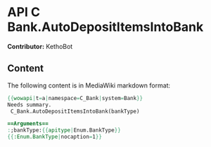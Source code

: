 # API C Bank.AutoDepositItemsIntoBank

**Contributor:** KethoBot

## Content

The following content is in MediaWiki markdown format:

```mediawiki
{{wowapi|t=a|namespace=C_Bank|system=Bank}}
Needs summary.
 C_Bank.AutoDepositItemsIntoBank(bankType)

==Arguments==
:;bankType:{{apitype|Enum.BankType}}
{{:Enum.BankType|nocaption=1}}
```